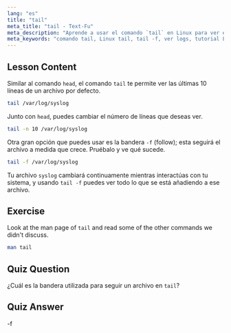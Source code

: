 ```yaml
---
lang: "es"
title: "tail"
meta_title: "tail - Text-Fu"
meta_description: "Aprende a usar el comando `tail` en Linux para ver el final de los archivos y monitorear logs. Descubre `tail -f` para actualizaciones en tiempo real. ¡Comienza tu viaje en Linux!"
meta_keywords: "comando tail, Linux tail, tail -f, ver logs, tutorial Linux, Linux para principiantes, guía Linux"
---
```


## Lesson Content

Similar al comando `head`, el comando `tail` te permite ver las últimas 10 líneas de un archivo por defecto.

```bash
tail /var/log/syslog
```

Junto con `head`, puedes cambiar el número de líneas que deseas ver.

```bash
tail -n 10 /var/log/syslog
```

Otra gran opción que puedes usar es la bandera `-f` (follow); esta seguirá el archivo a medida que crece. Pruébalo y ve qué sucede.

```bash
tail -f /var/log/syslog
```

Tu archivo `syslog` cambiará continuamente mientras interactúas con tu sistema, y usando `tail -f` puedes ver todo lo que se está añadiendo a ese archivo.

## Exercise

Look at the man page of `tail` and read some of the other commands we didn't discuss.

```bash
man tail
```

## Quiz Question

¿Cuál es la bandera utilizada para seguir un archivo en `tail`?

## Quiz Answer

-f
